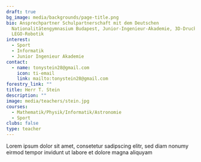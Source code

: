 ```yaml
---
draft: true
bg_image: media/backgrounds/page-title.png
bio: Ansprechpartner Schulpartnerschaft mit dem Deutschen
  Nationalitätengymnasium Budapest, Junior-Ingenieur-Akademie, 3D-Druck und
  LEGO-Robotik
interest:
  - Sport
  - Informatik
  - Junior Ingenieur Akademie
contact:
  - name: tonystein28@gmail.com
    icon: ti-email
    link: mailto:tonystein28@gmail.com
forestry_link: ""
title: Herr T. Stein
description: ""
image: media/teachers/stein.jpg
courses:
  - Mathematik/Physik/Informatik/Astronomie
  - Sport
clubs: false
type: teacher
---
```

Lorem ipsum dolor sit amet, consetetur sadipscing elitr, sed diam nonumy eirmod tempor invidunt ut labore et dolore magna aliquyam